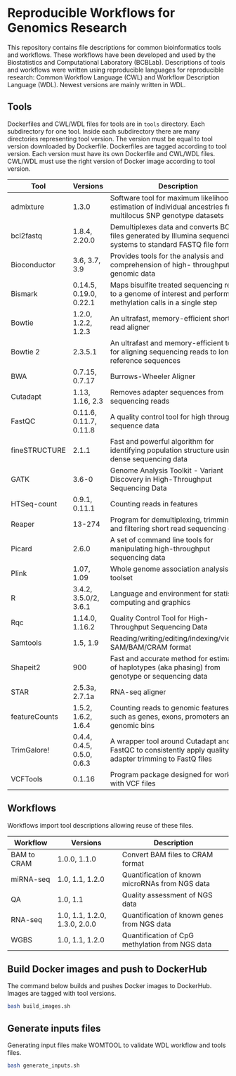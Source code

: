 # Reproducible Workflows for Genomics Research

This repository contains file descriptions for common bioinformatics tools and workflows.
These workflows have been developed and used by the Biostatistics and Computational Laboratory (BCBLab).
Descriptions of tools and workflows were written using reproducible languages for reproducible research:
Common Workflow Language (CWL) and Workflow Description Language (WDL).
Newest versions are mainly written in WDL.

## Tools

Dockerfiles and CWL/WDL files for tools are in `tools` directory.
Each subdirectory for one tool.
Inside each subdirectory there are many directories representing tool version.
The version must be equal to tool version downloaded by Dockerfile.
Dockerfiles are tagged according to tool version.
Each version must have its own Dockerfile and CWL/WDL files.
CWL/WDL must use the right version of Docker image according to tool version.

| Tool          | Versions                   | Description                                                                                                       |
| ------------- | -------------------------- | ----------------------------------------------------------------------------------------------------------------- |
| admixture     | 1.3.0                      | Software tool for maximum likelihood estimation of individual ancestries from multilocus SNP genotype datasets    |
| bcl2fastq     | 1.8.4, 2.20.0              | Demultiplexes data and converts BCL files generated by Illumina sequencing systems to standard FASTQ file formats |
| Bioconductor  | 3.6, 3.7, 3.9              | Provides tools for the analysis and comprehension of high- throughput genomic data                                |
| Bismark       | 0.14.5, 0.19.0, 0.22.1     | Maps bisulfite treated sequencing reads to a genome of interest and perform methylation calls in a single step    |
| Bowtie        | 1.2.0, 1.2.2, 1.2.3        | An ultrafast, memory-efficient short read aligner                                                                 |
| Bowtie 2      | 2.3.5.1                    | An ultrafast and memory-efficient tool for aligning sequencing reads to long reference sequences                  |
| BWA           | 0.7.15, 0.7.17             | Burrows-Wheeler Aligner                                                                                           |
| Cutadapt      | 1.13, 1.16, 2.3            | Removes adapter sequences from sequencing reads                                                                   |
| FastQC        | 0.11.6, 0.11.7, 0.11.8     | A quality control tool for high throughput sequence data                                                          |
| fineSTRUCTURE | 2.1.1                      | Fast and powerful algorithm for identifying population structure using dense sequencing data                      |
| GATK          | 3.6-0                      | Genome Analysis Toolkit - Variant Discovery in High-Throughput Sequencing Data                                    |
| HTSeq-count   | 0.9.1, 0.11.1              | Counting reads in features                                                                                        |
| Reaper        | 13-274                     | Program for demultiplexing, trimming and filtering short read sequencing data                                     |
| Picard        | 2.6.0                      | A set of command line tools for manipulating high-throughput sequencing data                                      |
| Plink         | 1.07, 1.09                 | Whole genome association analysis toolset                                                                         |
| R             | 3.4.2, 3.5.0/2, 3.6.1      | Language and environment for statistical computing and graphics                                                   |
| Rqc           | 1.14.0, 1.16.2             | Quality Control Tool for High-Throughput Sequencing Data                                                          |
| Samtools      | 1.5, 1.9                   | Reading/writing/editing/indexing/viewing SAM/BAM/CRAM format                                                      |
| Shapeit2      | 900                        | Fast and accurate method for estimation of haplotypes (aka phasing) from genotype or sequencing data              |
| STAR          | 2.5.3a, 2.7.1a             | RNA-seq aligner                                                                                                   |
| featureCounts | 1.5.2, 1.6.2, 1.6.4        | Counting reads to genomic features such as genes, exons, promoters and genomic bins                               |
| TrimGalore!   | 0.4.4, 0.4.5, 0.5.0, 0.6.3 | A wrapper tool around Cutadapt and FastQC to consistently apply quality and adapter trimming to FastQ files       |
| VCFTools      | 0.1.16                     | Program package designed for working with VCF files                                                               |


## Workflows

Workflows import tool descriptions allowing reuse of these files.

| Workflow    | Versions                      | Description                                     |
| ----------- | ----------------------------- | ----------------------------------------------- |
| BAM to CRAM | 1.0.0, 1.1.0                  | Convert BAM files to CRAM format                |
| miRNA-seq   | 1.0, 1.1, 1.2.0               | Quantification of known microRNAs from NGS data |
| QA          | 1.0, 1.1                      | Quality assessment of NGS data                  |
| RNA-seq     | 1.0, 1.1, 1.2.0, 1.3.0, 2.0.0 | Quantification of known genes from NGS data     |
| WGBS        | 1.0, 1.1, 1.2.0               | Quantification of CpG methylation from NGS data |

## Build  Docker images and push to DockerHub

The command below builds and pushes Docker images to DockerHub.
Images are tagged with tool versions.

```bash
bash build_images.sh
```

## Generate inputs files

Generating input files make WOMTOOL to validate WDL workflow and tools files.

```bash
bash generate_inputs.sh
```
